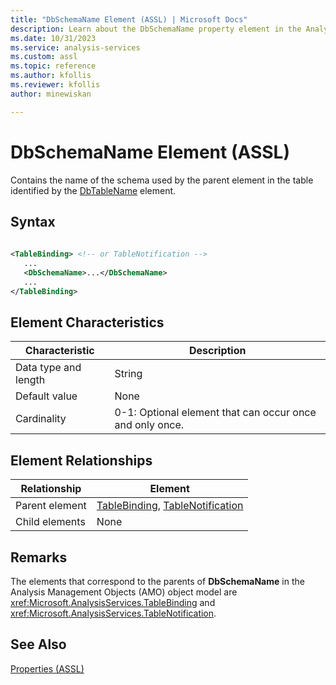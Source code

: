 ```yaml
---
title: "DbSchemaName Element (ASSL) | Microsoft Docs"
description: Learn about the DbSchemaName property element in the Analysis Services Scripting Language (ASSL) schema.
ms.date: 10/31/2023
ms.service: analysis-services
ms.custom: assl
ms.topic: reference
ms.author: kfollis
ms.reviewer: kfollis
author: minewiskan

---
```

# DbSchemaName Element (ASSL)

  Contains the name of the schema used by the parent element in the table identified by the [DbTableName](dbtablename-element-assl.md) element.  
  
## Syntax  
  
```xml  
  
<TableBinding> <!-- or TableNotification -->  
   ...  
   <DbSchemaName>...</DbSchemaName>  
   ...  
</TableBinding>  
```  
  
## Element Characteristics  
  
|Characteristic|Description|  
|--------------------|-----------------|  
|Data type and length|String|  
|Default value|None|  
|Cardinality|0-1: Optional element that can occur once and only once.|  
  
## Element Relationships  
  
|Relationship|Element|  
|------------------|-------------|  
|Parent element|[TableBinding](../data-type/tablebinding-data-type-assl.md), [TableNotification](../objects/tablenotification-element-assl.md)|  
|Child elements|None|  
  
## Remarks  
 The elements that correspond to the parents of **DbSchemaName** in the Analysis Management Objects (AMO) object model are <xref:Microsoft.AnalysisServices.TableBinding> and <xref:Microsoft.AnalysisServices.TableNotification>.  
  
## See Also  
 [Properties &#40;ASSL&#41;](properties-assl.md)  
  
  
